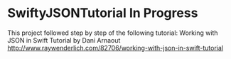 # SwiftyJSONTutorial  In Progress
This project followed step by step of the following tutorial:
Working with JSON in Swift Tutorial by Dani Arnaout
http://www.raywenderlich.com/82706/working-with-json-in-swift-tutorial

